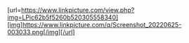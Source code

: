 [url=https://www.linkpicture.com/view.php?img=LPic62b5f5260b520305558340][img]https://www.linkpicture.com/q/Screenshot_20220625-003033.png[/img][/url]
